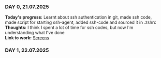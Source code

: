 ### DAY 0, 21.07.2025  
**Today's progress:** Learnt about ssh authentication in git, made ssh code, made script for starting ssh-agent, added ssh-code and sourced it in .zshrc  
**Thoughts:** I think I spent a lot of time for ssh codes, but now I'm understanding what I've done  
**Link to work:** [Screens](https://github.com/kigatsuita/100-days-of-code/tree/round-1/screens/21-07-2025)

### DAY 1, 22.07.2025
